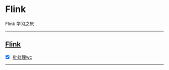# Flink

Flink 学习之旅

-----------------------------

## [Flink](src/main/java/com/cpucode)

- [x] [批处理wc](src/main/java/com/cpucode/wc/BatchWordCount.java)

-------------------------





